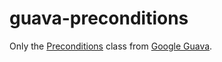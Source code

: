 # guava-preconditions

Only the [Preconditions](src/main/java/com/google/common/base/Preconditions.java) class from
[Google Guava](https://github.com/google/guava).
